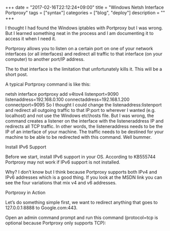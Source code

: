 +++
date = "2017-02-16T22:12:24+09:00"
title = "Windows Netsh Interface Portproxy"
tags = ["syntax"]
categories = ["blog", "deploy"]
description = ""
+++

I thought I had found the Windows iptables with Portproxy but I was wrong. But I learned something neat in the process and I am documenting it to access it when I need it.

Portproxy allows you to listen on a certain port on one of your network interfaces (or all interfaces) and redirect all traffic to that interface (on your computer) to another port/IP address.

The to that interface is the limitation that unfortunately kills it. This will be a short post.

A typical Portproxy command is like this:

netsh interface portproxy add v4tov4 listenport=9090 listenaddress=192.168.0.100
 connectaddress=192.168.1.200 connectport=9095
So I thought I could change the listenaddress:listenport and redirect all outgoing traffic to that IP:port to wherever I wanted (e.g. localhost) and not use the Windows etc\hosts file. But I was wrong, the command creates a listener on the interface with the listeneraddress IP and redirects all TCP traffic. In other words, the listeneraddress needs to be the IP of an interface of your machine. The traffic needs to be destined for your machine to be able to be redirected with this command. Well bummer.

Install IPv6 Support

Before we start, install IPv6 support in your OS. According to KB555744 Portproxy may not work if IPv6 support is not installed.

Why? I don’t know but I think because Portproxy supports both IPv4 and IPv6 addresses which is a good thing. If you look at the MSDN link you can see the four variations that mix v4 and v6 addresses.

Portproxy in Action

Let’s do something simple first, we want to redirect anything that goes to 127.0.0.1:8888 to Google.com:443.

Open an admin command prompt and run this command (protocol=tcp is optional because Portproxy only supports TCP):
